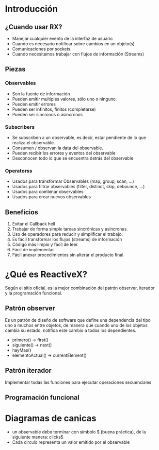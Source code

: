 # Introducción

## ¿Cuando usar RX?
- Manejar cualquier evento de la interfaz de usuario
- Cuando es necesario notificar sobre cambios en un objeto(s)
- Comunicaciones por sockets.
- Cuando necesitamos trabajar con flujos de información (Streams)

## Piezas

### Observables
- Son la fuente de información
- Pueden emitir multiples valores, sólo uno o ninguno.
- Pueden emitir errores
- Pueden ser infinitos, finitos (completarse)
- Pueden ser síncronos o asíncronos

### Subscribers
- Se subscriben a un observable, es decir, estar pendiente de lo que realiza el observable.
- Consumen / observan la data del observable.
- Pueden recibir los errores y eventos del observable
- Desconocen todo lo que se encuentra detrás del observable


### Operatorss
- Usados para transformar Observables (map, group, scan, ...)
- Usados para filtrar observables (filter, distinct, skip, debounce, ...)
- Usados para combinar observables
- Usados para crear nuevos observables 

## Beneficios
1. Evitar el Callback hell
2. Trabajar de forma simple tareas sincrónicas y asíncronas.
3. Uso de operadores para reducir y simplificar el trabajo.
4. Es fácil transformar los flujos (streams) de información
5. Código más limpio y fácil de leer.
6. Fácil de implementar
7. Fácil anexar procedimientos sin alterar el producto final.  

# ¿Qué es ReactiveX?

Según el sitio oficial, es la mejor combinación del patrón observer, iterador y la programación funcional.

## Patrón observer

Es un patrón de diseño de software que define una dependencia del tipo uno a muchos entre objetos, de manera que cuando uno de los objetos cambia su estado, notifica este cambio a todos los dependientes.

- primero() -> first()
- siguiente() -> next()
- hayMas() 
- elementoActual() -> currentElement()

## Patrón iterador

Implementar todas las funciones para ejecutar operaciones secuenciales

## Programación funcional
 

# Diagramas de canicas

- un observable debe terminar con símbolo $ (buena práctica),  de la siguiente manera: clicks$
- Cada circulo representa un valor emitido por el observable